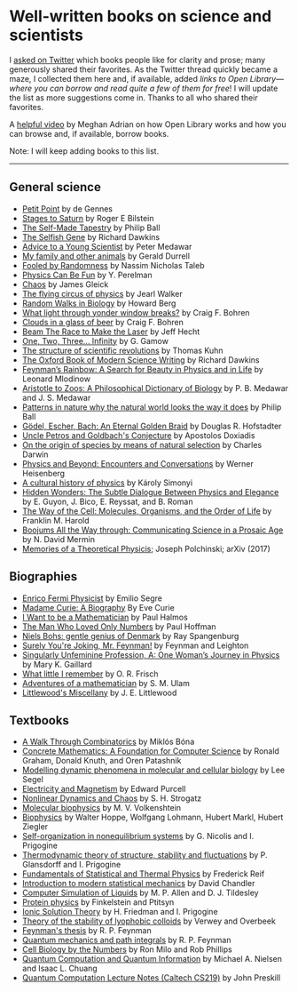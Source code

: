 # Well-written books on science and scientists

I [asked on Twitter](https://twitter.com/arghya_dutta_/status/1679955697289576448) which books people like for clarity and prose; many generously shared their favorites. As the Twitter thread quickly became a maze, I collected them here and, if available, added *links to Open Library—where you can borrow and read quite a few of them for free*! I will update the list as more suggestions come in. Thanks to all who shared their favorites.

A [helpful video](https://www.youtube.com/watch?v=LP1Wleu3Njs) by Meghan Adrian on how Open Library works and how you can browse and, if available, borrow books.

Note: I will keep adding books to this list.

---

## General science

- [Petit Point](https://www.worldscientific.com/worldscibooks/10.1142/5626#t=aboutBook) by de Gennes
- [Stages to Saturn](https://openlibrary.org/books/OL7070622M/Stages_to_Saturn) by Roger E Bilstein
- [The Self-Made Tapestry](https://openlibrary.org/works/OL7918257W/The_Self-Made_Tapestry?edition=key%3A/books/OL7399940M) by Philip Ball
- [The Selfish Gene](https://openlibrary.org/books/OL4554174M/The_selfish_gene) by Richard Dawkins
- [Advice to a Young Scientist](https://openlibrary.org/works/OL2471122W/Advice_to_a_Young_Scientist) by Peter Medawar
- [My family and other animals](https://openlibrary.org/works/OL10509141W/My_Family_and_other_Animals) by Gerald Durrell
- [Fooled by Randomness](https://openlibrary.org/works/OL24243313W/Fooled_by_Randomness) by Nassim Nicholas Taleb
- [Physics Can Be Fun](https://openlibrary.org/books/OL8171809M/Physics_Can_Be_Fun) by Y. Perelman
- [Chaos](https://openlibrary.org/works/OL15899W/Chaos) by James Gleick
- [The flying circus of physics](https://openlibrary.org/books/OL5186497M/The_flying_circus_of_physics) by Jearl Walker
- [Random Walks in Biology](https://openlibrary.org/works/OL3915910W/Random_walks_in_biology) by Howard Berg
- [What light through yonder window breaks?](https://openlibrary.org/works/OL2674623W/What_light_through_yonder_window_breaks) by Craig F. Bohren
- [Clouds in a glass of beer](https://openlibrary.org/works/OL2674622W/Clouds_in_a_glass_of_beer) by Craig F. Bohren
- [Beam The Race to Make the Laser](https://openlibrary.org/works/OL1809568W/Beam) by Jeff Hecht
- [One, Two, Three... Infinity](https://openlibrary.org/works/OL1136296W/One_two_three_..._infinity) by G. Gamow
- [The structure of scientific revolutions](https://openlibrary.org/books/OL5857529M/The_structure_of_scientific_revolutions) by Thomas Kuhn
- [The Oxford Book of Modern Science Writing](https://openlibrary.org/works/OL1966492W/The_Oxford_Book_of_Modern_Science_Writing) by Richard Dawkins
- [Feynman’s Rainbow: A Search for Beauty in Physics and in Life](https://openlibrary.org/works/OL7986162W/Feynman%27s_Rainbow) by Leonard Mlodinow
- [Aristotle to Zoos: A Philosophical Dictionary of Biology](https://openlibrary.org/works/OL2471133W/Aristotle_to_zoos) by P. B. Medawar and J. S. Medawar
- [Patterns in nature why the natural world looks the way it does](https://openlibrary.org/works/OL20025297W/Patterns_in_nature) by Philip Ball
- [Gödel, Escher, Bach: An Eternal Golden Braid](https://openlibrary.org/works/OL716850W/G%C3%B6del_Escher_Bach) by Douglas R. Hofstadter
- [Uncle Petros and Goldbach's Conjecture](https://openlibrary.org/works/OL965997W/Ho_theios_Petros_kai_he%CC%84_eikasia_tou_gkolntmpach?edition=key%3A/books/OL3987007M) by Apostolos Doxiadis
- [On the origin of species by means of natural selection](https://openlibrary.org/works/OL515051W/On_the_origin_of_species_by_means_of_natural_selection) by Charles Darwin
- [Physics and Beyond: Encounters and Conversations](https://openlibrary.org/books/OL43309149M/Physics_and_Beyond) by Werner Heisenberg
- [A cultural history of physics](https://openlibrary.org/works/OL15632064W/A_cultural_history_of_physics) by Károly Simonyi
- [Hidden Wonders: The Subtle Dialogue Between Physics and Elegance](https://openlibrary.org/books/OL30014044M/Hidden_Wonders) by E. Guyon, J. Bico, E. Reyssat, and B. Roman
- [The Way of the Cell: Molecules, Organisms, and the Order of Life](https://global.oup.com/academic/product/the-way-of-the-cell-9780195163384) by Franklin M. Harold
- [Boojums All the Way through: Communicating Science in a Prosaic Age](https://www.cambridge.org/us/universitypress/subjects/physics/history-philosophy-and-foundations-physics/boojums-all-way-through-communicating-science-prosaic-age?format=PB) by N. David Mermin
- [Memories of a Theoretical Physicis](https://arxiv.org/abs/1708.09093); Joseph Polchinski; arXiv (2017)

## Biographies

- [Enrico Fermi Physicist](https://openlibrary.org/works/OL8254481W/Enrico_Fermi) by Emilio Segre
- [Madame Curie: A Biography](https://openlibrary.org/works/OL1439437W/Madame_Curie?edition=key%3A/books/OL6040407M) By Eve Curie
- [I Want to be a Mathematician](https://openlibrary.org/works/OL2776841W/I_want_to_be_a_mathematician?edition=key%3A/books/OL18288933M) by Paul Halmos
- [The Man Who Loved Only Numbers](https://openlibrary.org/works/OL1857638W/The_Man_Who_Loved_Only_Numbers?edition=key%3A/books/OL354306M) by Paul Hoffman
- [Niels Bohs: gentle genius of Denmark](https://openlibrary.org/works/OL14855244W/Niels_Bohr?edition=key%3A/books/OL1099064M) by Ray Spangenburg
- [Surely You're Joking, Mr. Feynman!](https://openlibrary.org/works/OL514629W/Surely_You%27re_Joking_Mr._Feynman) by Feynman and Leighton
- [Singularly Unfeminine Profession, A: One Woman’s Journey in Physics](https://openlibrary.org/works/OL20022366W/A_singularly_unfeminine_profession) by Mary K. Gaillard
- [What little I remember](https://openlibrary.org/books/OL4730006M/What_little_I_remember) by O. R. Frisch
- [Adventures of a mathematician](https://www.ucpress.edu/book/9780520071544/adventures-of-a-mathematician) by S. M. Ulam
- [Littlewood's Miscellany](https://openlibrary.org/books/OL2716488M/Littlewood's_Miscellany) by J. E. Littlewood

## Textbooks

- [A Walk Through Combinatorics](https://openlibrary.org/works/OL20904831W/Walk_Through_Combinatorics_A?edition=key%3A/books/OL28316274M) by Miklós Bóna
- [Concrete Mathematics: A Foundation for Computer Science](https://openlibrary.org/works/OL3951639W/Concrete_mathematics?edition=key%3A/books/OL1429049M) by Ronald Graham, Donald Knuth, and Oren Patashnik
- [Modelling dynamic phenomena in molecular and cellular biology](https://openlibrary.org/works/OL18144483W/Modeling_dynamic_phenomena_in_molecular_and_cellular_biology) by Lee Segel
- [Electricity and Magnetism](https://openlibrary.org/works/OL16806064W/Electricity_and_magnetism) by Edward Purcell
- [Nonlinear Dynamics and Chaos](https://openlibrary.org/works/OL3907581W/Nonlinear_dynamics_and_Chaos) by S. H. Strogatz
- [Molecular biophysics](https://openlibrary.org/works/OL3463366W/Molecular_biophysics) by M. V. Volkenshtein
- [Biophysics](https://link.springer.com/book/10.1007/978-3-642-68877-5) by Walter Hoppe, Wolfgang Lohmann, Hubert Markl, Hubert Ziegler
- [Self-organization in nonequilibrium systems](https://openlibrary.org/works/OL3477824W/Self-organization_in_nonequilibrium_systems) by G. Nicolis and I. Prigogine
- [Thermodynamic theory of structure, stability and fluctuations](https://openlibrary.org/search?q=Thermodynamic+theory+of+structure%2C+stability+and+fluctuations&mode=everything) by P. Glansdorff and I. Prigogine
- [Fundamentals of Statistical and Thermal Physics](https://openlibrary.org/works/OL9359280W/Fundamentals_of_Statistical_and_Thermal_Physics) by Frederick Reif
- [Introduction to modern statistical mechanics](https://openlibrary.org/works/OL5268152W/Introduction_to_modern_statistical_mechanics) by David Chandler
- [Computer Simulation of Liquids](https://openlibrary.org/books/OL28166350M/Computer_Simulation_of_Liquids) by M. P. Allen and D. J. Tildesley
- [Protein physics](https://openlibrary.org/works/OL5964687W/Protein_physics) by Finkelstein and Ptitsyn
- [Ionic Solution Theory](https://openlibrary.org/works/OL33787106W/Ionic_Solution_Theory?edition=key%3A/books/OL45759248M) by H. Friedman and I. Prigogine
- [Theory of the stability of lyophobic colloids](https://openlibrary.org/works/OL85937W/Theory_of_the_stability_of_lyophobic_colloids) by Verwey and Overbeek
- [Feynman's thesis](https://openlibrary.org/books/OL22718463M/Feynman's_thesis) by R. P. Feynman
- [Quantum mechanics and path integrals](https://openlibrary.org/works/OL10477081W/Quantum_mechanics_and_path_integrals?edition=key%3A/books/OL14889021M) by R. P. Feynman
- [Cell Biology by the Numbers](https://book.bionumbers.org/) by Ron Milo and Rob Phillips
- [Quantum Computation and Quantum Information](https://books.google.de/books/about/Quantum_Computation_and_Quantum_Informat.html?id=-s4DEy7o-a0C&redir_esc=y) by Michael A. Nielsen and Isaac L. Chuang
- [Quantum Computation Lecture Notes (Caltech CS219)](http://theory.caltech.edu/~preskill/ph229/) by John Preskill
